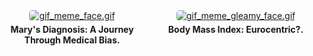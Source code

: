 
<div style="display: flex; flex-direction: row;">
    <div style="flex: 1; margin-right: 10px; text-align: center;">
        <a href="blog_post_one">
            <img alt="gif_meme_face.gif" src="https://github.com/23W-GBAC/Azukaego_blog/blob/main/blog_gif/gif_meme_face.gif?raw=true" style="max-width: 100%; border-radius: 5px;" />
        </a>
        <div style="padding: 5px;">
            <strong style="font-size: 14px;">Mary's Diagnosis: A Journey Through Medical Bias.</strong>
        </div>
    </div>
    <div style="flex: 1; margin-left: 10px; text-align: center;">
        <a href="blog_post_two">
            <img alt="gif_meme_gleamy_face.gif" src="https://github.com/23W-GBAC/Azukaego_blog/blob/main/blog_gif/gif_meme_gleamy_face.gif?raw=true" style="max-width: 100%; border-radius: 5px;" />
        </a>
        <div style="padding: 5px;">
            <strong style="font-size: 14px;">Body Mass Index: Eurocentric?.</strong>
        </div>
    </div>
</div>
